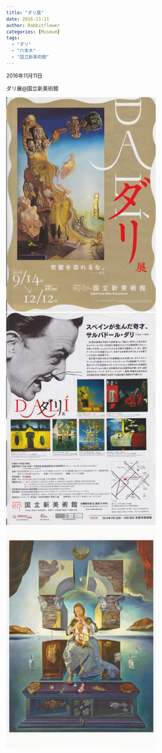 ```yaml
---
title: "ダリ展"
date: 2016-11-11
author: Rabbitflower
categories: [Museum]
tags: 
  - "ダリ"
  - "六本木"
  - "国立新美術館"
---
```


2016年11月11日

ダリ展@国立新美術館

<img src="/assets/images/museum/2016-11-11-Dali-1/images/image-107.jpg"  width="400px">


<img src="/assets/images/museum/2016-11-11-Dali-1/images/image-108.jpg"  width="400px">


<img src="/assets/images/museum/2016-11-11-Dali-1/images/image-109.jpg"  width="400px">

